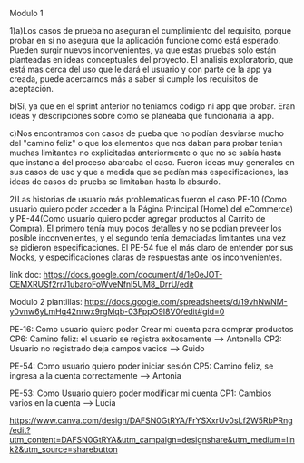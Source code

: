 Modulo 1

1)a)Los casos de prueba no aseguran el cumplimiento del requisito, porque probar en sí no asegura que la aplicación funcione como está esperado. 
Pueden surgir nuevos inconvenientes, ya que estas pruebas solo están planteadas en ideas conceptuales del proyecto. El analisis exploratorio, que está mas cerca del uso
que le dará el usuario y con parte de la app ya creada, puede acercarnos más a saber si cumple los requisitos de aceptación.

b)Sí, ya que en el sprint anterior no teniamos codigo ni app que probar. Eran ideas y descripciones sobre como se planeaba que funcionaría la app.

c)Nos encontramos con casos de pueba que no podían desviarse mucho del "camino feliz" o que los elementos que nos daban para probar tenian muchas limitantes no 
explicitadas anteriormente o que no se sabía hasta que instancia del proceso abarcaba el caso. Fueron ideas muy generales en sus casos de uso y 
que a medida que se pedían más especificaciones, las ideas de casos de prueba se limitaban hasta lo absurdo.

2)Las historias de usuario más problematicas fueron el caso PE-10 (Como usuario quiero poder acceder a la Página Principal (Home) del eCommerce) y 
PE-44(Como usuario quiero poder agregar productos al Carrito de Compra). El primero tenía muy pocos detalles y no se podian preveer los posible inconvenientes, y el
segundo tenía demaciadas limitantes una vez se pidieron especificaciones. El PE-54 fue el más claro de entender por sus Mocks, y especificaciones 
claras de respuestas ante los inconvenientes.

link doc: https://docs.google.com/document/d/1e0eJOT-CEMXRUSf2rrJ1ubaroFoWveNfnl5UM8_DrrU/edit

Modulo 2
plantillas: https://docs.google.com/spreadsheets/d/19vhNwNM-y0vnw6yLmHq42nrwx9rgMqb-03FppO9I8V0/edit#gid=0 

PE-16: Como usuario quiero poder Crear mi cuenta para comprar productos
CP6: Camino feliz: el usuario se registra exitosamente --> Antonella
CP2: Usuario no registrado deja campos vacios --> Guido

PE-54: Como usuario quiero poder iniciar sesión
CP5: Camino feliz, se ingresa a la cuenta correctamente --> Antonia

PE-53: Como Usuario quiero poder modificar mi cuenta
CP1: Cambios varios en la cuenta --> Lucia

https://www.canva.com/design/DAFSN0GtRYA/FrYSXxrUv0sLf2W5RbPRng/edit?utm_content=DAFSN0GtRYA&utm_campaign=designshare&utm_medium=link2&utm_source=sharebutton
